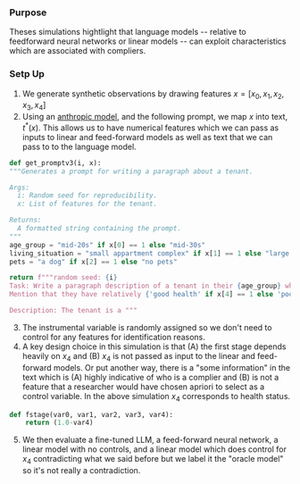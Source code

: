 ### **Purpose**
Theses simulations hightlight that language models -- relative to feedforward neural networks or linear models -- can exploit
characteristics which are associated with compliers. 

### **Setp Up**
 1. We generate synthetic observations by drawing features $x = [x_0, x_1, x_2, x_3, x_4]$
 2. Using an [anthropic model](https://www.anthropic.com/api), and the following prompt, we map $x$ into text, $t^*(x)$. This allows us to have numerical features
    which we can pass as inputs to linear and feed-forward models as well as text that we can pass to to the language model. 
  ```python
  def get_promptv3(i, x):
  """Generates a prompt for writing a paragraph about a tenant.
  
  Args:
    i: Random seed for reproducibility.
    x: List of features for the tenant.
  
  Returns:
    A formatted string containing the prompt.
  """
  age_group = "mid-20s" if x[0] == 1 else "mid-30s"
  living_situation = "small appartment complex" if x[1] == 1 else "large appartment complex"
  pets = "a dog" if x[2] == 1 else "no pets"
  
  return f"""random seed: {i}
  Task: Write a paragraph description of a tenant in their {age_group} who is currently behind on rent for ${x[3]:.0f}. 
  Mention that they have relatively {'good health' if x[4] == 1 else 'poor health'}, live in a {living_situation}, and have {pets}.  
  
  Description: The tenant is a """
  ```
3. The instrumental variable is randomly assigned so we don't need to control for any features for identification reasons. 
4. A key design choice in this simulation is that (A) the first stage depends heavily on $x_4$ and (B) $x_4$ is not passed as input to the linear and feed-forward models.
Or put another way, there is a "some information" in the text which is (A) highly indicative of who is a complier and (B) is not a feature that a researcher would have chosen apriori to select as a control variable. In the above simulation $x_4$ corresponds to health status.
  ```python
  def fstage(var0, var1, var2, var3, var4):
      return (1.0-var4)
  ```
5. We then evaluate a fine-tuned LLM, a feed-forward neural network, a linear model with no controls, and a linear model which does control for $x_4$ contradicting what we said before but we label it the "oracle model" so it's not really a contradiction. 

